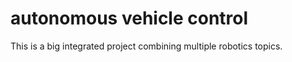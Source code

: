 # autonomous vehicle control

This is a big integrated project combining multiple robotics topics.

<!-- Add project description and structure here -->

